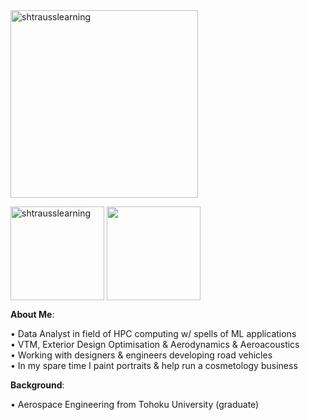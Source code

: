 <img align="center" height="300em" src="https://i.imgur.com/tPQYo8K.png" alt="shtrausslearning"/> 

<img align="center" height="150em" src="https://github-readme-streak-stats.herokuapp.com/?user=shtrausslearning&theme=ayu-mirage" alt="shtrausslearning"/> <img align="center" height="150em" src="https://github-readme-stats.anuraghazra1.vercel.app/api/top-langs/?username=shtrausslearning&layout=compact&theme=ayu-mirage"/>

<b>About Me</b>:

• Data Analyst in field of HPC computing w/ spells of ML applications <br>
• VTM, Exterior Design Optimisation & Aerodynamics & Aeroacoustics <br>
• Working with designers & engineers developing road vehicles <br>
• In my spare time I paint portraits & help run a cosmetology business <br>

<b>Background</b>: <br>

• Aerospace Engineering from Tohoku University (graduate)
